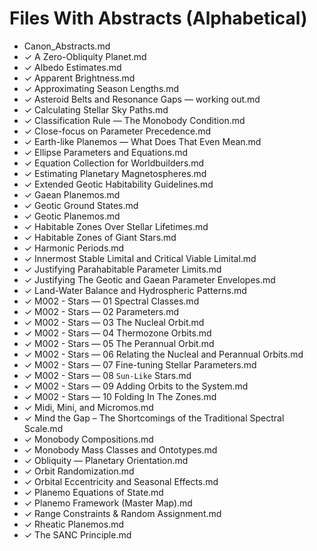 # Files With Abstracts (Alphabetical)

- Canon_Abstracts.md
- ✓ A Zero-Obliquity Planet.md
- ✓ Albedo Estimates.md
- ✓ Apparent Brightness.md
- ✓ Approximating Season Lengths.md
- ✓ Asteroid Belts and Resonance Gaps — working out.md
- ✓ Calculating Stellar Sky Paths.md
- ✓ Classification Rule — The Monobody Condition.md
- ✓ Close-focus on Parameter Precedence.md
- ✓ Earth-like Planemos — What Does That Even Mean.md
- ✓ Ellipse Parameters and Equations.md
- ✓ Equation Collection for Worldbuilders.md
- ✓ Estimating Planetary Magnetospheres.md
- ✓ Extended Geotic Habitability Guidelines.md
- ✓ Gaean Planemos.md
- ✓ Geotic Ground States.md
- ✓ Geotic Planemos.md
- ✓ Habitable Zones Over Stellar Lifetimes.md
- ✓ Habitable Zones of Giant Stars.md
- ✓ Harmonic Periods.md
- ✓ Innermost Stable Limital and Critical Viable Limital.md
- ✓ Justifying Parahabitable Parameter Limits.md
- ✓ Justifying The Geotic and Gaean Parameter Envelopes.md
- ✓ Land-Water Balance and Hydrospheric Patterns.md
- ✓ M002 - Stars — 01 Spectral Classes.md
- ✓ M002 - Stars — 02 Parameters.md
- ✓ M002 - Stars — 03 The Nucleal Orbit.md
- ✓ M002 - Stars — 04 Thermozone Orbits.md
- ✓ M002 - Stars — 05 The Perannual Orbit.md
- ✓ M002 - Stars — 06 Relating the Nucleal and Perannual Orbits.md
- ✓ M002 - Stars — 07 Fine-tuning Stellar Parameters.md
- ✓ M002 - Stars — 08 `Sun-Like` Stars.md
- ✓ M002 - Stars — 09 Adding Orbits to the System.md
- ✓ M002 - Stars — 10 Folding In The Zones.md
- ✓ Midi, Mini, and Micromos.md
- ✓ Mind the Gap – The Shortcomings of the Traditional Spectral Scale.md
- ✓ Monobody Compositions.md
- ✓ Monobody Mass Classes and Ontotypes.md
- ✓ Obliquity — Planetary Orientation.md
- ✓ Orbit Randomization.md
- ✓ Orbital Eccentricity and Seasonal Effects.md
- ✓ Planemo Equations of State.md
- ✓ Planemo Framework (Master Map).md
- ✓ Range Constraints & Random Assignment.md
- ✓ Rheatic Planemos.md
- ✓ The SANC Principle.md